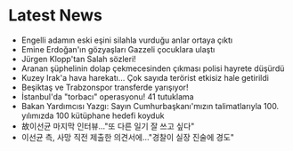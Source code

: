 # Latest News
-  Engelli adamın eski eşini silahla vurduğu anlar ortaya çıktı
-  Emine Erdoğan'ın gözyaşları Gazzeli çocuklara ulaştı
-  Jürgen Klopp'tan Salah sözleri!
-  Aranan şüphelinin dolap çekmecesinden çıkması polisi hayrete düşürdü
-  Kuzey Irak'a hava harekatı... Çok sayıda terörist etkisiz hale getirildi
-  Beşiktaş ve Trabzonspor transferde yarışıyor!
-  İstanbul'da "torbacı" operasyonu! 41 tutuklama
-  Bakan Yardımcısı Yazgı: Sayın Cumhurbaşkanı'mızın talimatlarıyla 100. yılımızda 100 kütüphane hedefi koyduk
-  故이선균 마지막 인터뷰…"또 다른 일기 잘 쓰고 싶다"
-  이선균 측, 사망 직전 제출한 의견서에…"경찰이 실장 진술에 경도"
